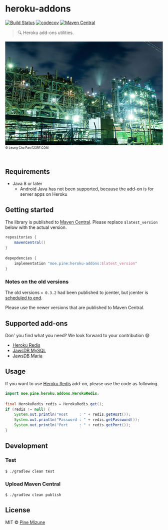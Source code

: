 # heroku-addons
[![Build Status](https://travis-ci.com/pine/heroku-addons.svg?branch=master)](https://travis-ci.com/pine/heroku-addons)
[![codecov](https://codecov.io/gh/pine/heroku-addons/branch/master/graph/badge.svg)](https://codecov.io/gh/pine/heroku-addons)
[![Maven Central](https://img.shields.io/maven-central/v/moe.pine/heroku-addons)](https://search.maven.org/artifact/moe.pine/heroku-addons)

> :mag: Heroku add-ons utilities.

![](images/resized.jpg)<br>
<sup><sup>&copy; Leung Cho Pan/123RF.COM</sup></sup>
<br>
<br>

## Requirements

- Java 8 or later
  - Android Java has not been supported, because the add-on is for server apps on Heroku

## Getting started
The library is published to [Maven Central](https://search.maven.org/). Please replace `$latest_version` below with the actual version.

```gradle
repositories {
    mavenCentral()
}

depepdencies {
    implementation "moe.pine:heroku-addons:$latest_version"
}
```

### Notes on the old versions
The old versions `< 0.3.2` had been published to jcenter, but jcenter is [scheduled to end](https://jfrog.com/blog/into-the-sunset-bintray-jcenter-gocenter-and-chartcenter/).

Please use the newer versions  that  are published to Maven Central.

## Supported add-ons
Don' you find what you need? We look forward to your contribution :smile:

- [Heroku Redis](https://elements.heroku.com/addons/heroku-redis)
- [JawsDB MySQL](https://elements.heroku.com/addons/jawsdb)
- [JawsDB Maria](https://elements.heroku.com/addons/jawsdb-maria)

## Usage
If you want to use [Heroku Redis](https://elements.heroku.com/addons/heroku-redis) add-on, please use the code as following.

```java
import moe.pine.heroku.addons.HerokuRedis;

final HerokuRedis redis = HerokuRedis.get();
if (redis != null) {
    System.out.println("Host     : " + redis.getHost());
    System.out.println("Password : " + redis.getPassword());
    System.out.println("Port     : " + redis.getPort());
}
```

## Development
### Test

```
$ ./gradlew clean test
```

### Upload Maven Central

```
$ ./gradlew clean publish
```


## License
MIT &copy; [Pine Mizune](https://profile.pine.moe)
